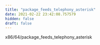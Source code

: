 ```yaml
---
title: "package_feeds_telephony_asterisk"
date: 2021-02-22 23:42:08.757579
hidden: false
draft: false
---
```


x86/64/package_feeds_telephony_asterisk

